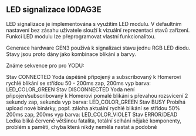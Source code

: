## LED signalizace IODAG3E 

LED signalizace je implementována s využitím LED modulu. V defaultním nastavení bez zásahu uživatele slouží k vizuální reprezentaci stavů zařízení. Funkci LED modulu lze přeprogramovat vlastní funkcionalitou.



Generace hardware GEN3 použivá k signalizaci stavu jednu RGB LED diodu. Stavy jsou proto dány jako kombinace blikání a barvy.

Známe sekvence pro pro YODU:

Stav CONNECTED
Yoda úspěšně připojený a subscribovaný k Homerovi
rychlé blikání se střídou 50 - 200ms zap, 200ms vyp
barva: LED_COLOR_GREEN
Stav DISCONNECTED
Yoda není připojen/subscribovaný k Homerovi
pomalé blikání s převahou rozsvícení 2 sekundy zap, sekunda vyp
barva: LED_COLOR_GREEN
Stav BUSY
Probíhá upload nové binárky, popř. záloha aktuální
rychlé blikání se střídou 50% 200ms zap, 200ms vyp
barva: LED_COLOR_VIOLET
Stav ERROR/DEAD
Ledka bliká červeně
většinou fatalita, totální selhání nějaké komponenty, problém s pamětí, chyba která nikdy neměla nastat a podobně